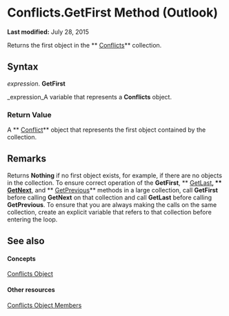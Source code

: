 
# Conflicts.GetFirst Method (Outlook)

 **Last modified:** July 28, 2015

Returns the first object in the  ** [Conflicts](c4e1c060-519a-a6d1-8fb2-c7dfa1e3e66f.md)** collection.

## Syntax

 _expression_. **GetFirst**

 _expression_A variable that represents a  **Conflicts** object.


### Return Value

A  ** [Conflict](a7c8f12a-08ba-9fff-60b8-a02d1c7f6f33.md)** object that represents the first object contained by the collection.


## Remarks

Returns  **Nothing** if no first object exists, for example, if there are no objects in the collection. To ensure correct operation of the **GetFirst**,  ** [GetLast](2f82fcab-7c8e-3df7-adc1-8f701d3bf9cb.md)**,  ** [GetNext](2e21ea88-c732-17ee-cd87-698fee992269.md)**, and  ** [GetPrevious](23b5d75a-e1eb-7164-df92-71e37a1ec79f.md)** methods in a large collection, call **GetFirst** before calling **GetNext** on that collection and call **GetLast** before calling **GetPrevious**. To ensure that you are always making the calls on the same collection, create an explicit variable that refers to that collection before entering the loop.


## See also


#### Concepts


 [Conflicts Object](c4e1c060-519a-a6d1-8fb2-c7dfa1e3e66f.md)
#### Other resources


 [Conflicts Object Members](dcc61922-d119-1bb9-c175-a80a73599559.md)
